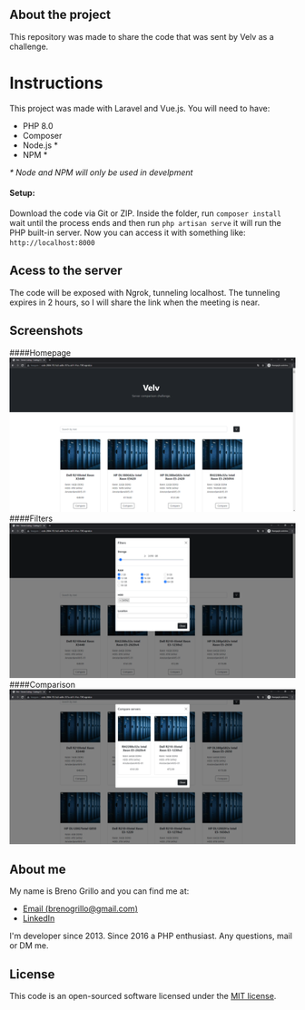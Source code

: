 ## About the project

This repository was made to share the code that was sent by Velv as a challenge.

# Instructions

This project was made with Laravel and Vue.js.
You will need to have:
- PHP 8.0
- Composer
- Node.js *
- NPM *

_* Node and NPM will only be used in develpment_

#### Setup: 
Download the code via Git or ZIP. Inside the folder, run ``` composer install ``` wait until the process ends and then run ```php artisan serve``` it will run the PHP built-in server. Now you can access it with something like: ```http://localhost:8000```

## Acess to the server
The code will be exposed with Ngrok, tunneling localhost. The tunneling expires in 2 hours, so I will share the link when the meeting is near.

## Screenshots
####Homepage
![alt text](https://github.com/bsampaio/velv-coding-challenge/blob/master/public/img/prints/index.png?raw=true)
####Filters
![alt text](https://github.com/bsampaio/velv-coding-challenge/blob/master/public/img/prints/filters.png?raw=true)
####Comparison
![alt text](https://github.com/bsampaio/velv-coding-challenge/blob/master/public/img/prints/comparison.png?raw=true)


## About me
My name is Breno Grillo and you can find me at:
- [Email (brenogrillo@gmail.com)](mailto:brenogrillo@gmail.com)
- [LinkedIn](https://www.linkedin.com/in/breno-grillo-32712410a/)

I'm developer since 2013. Since 2016 a PHP enthusiast. Any questions, mail or DM me. 

## License

This code is an open-sourced software licensed under the [MIT license](https://opensource.org/licenses/MIT).
